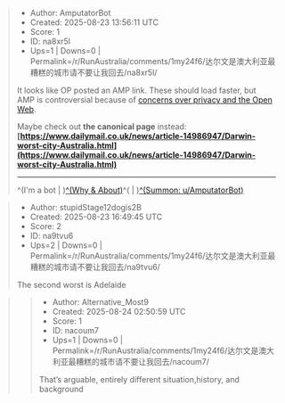 > - Author: AmputatorBot
> - Created: 2025-08-23 13:56:11 UTC
> - Score: 1
> - ID: na8xr5l
> - Ups=1 | Downs=0 | Permalink=/r/RunAustralia/comments/1my24f6/达尔文是澳大利亚最糟糕的城市请不要让我回去/na8xr5l/
>
> It looks like OP posted an AMP link. These should load faster, but AMP is controversial because of [concerns over privacy and the Open Web](https://www.reddit.com/r/AmputatorBot/comments/ehrq3z/why_did_i_build_amputatorbot).
> 
> Maybe check out **the canonical page** instead: **[https://www.dailymail.co.uk/news/article-14986947/Darwin-worst-city-Australia.html](https://www.dailymail.co.uk/news/article-14986947/Darwin-worst-city-Australia.html)**
> 
> *****
> 
>  ^(I'm a bot | )[^(Why & About)](https://www.reddit.com/r/AmputatorBot/comments/ehrq3z/why_did_i_build_amputatorbot)^( | )[^(Summon: u/AmputatorBot)](https://www.reddit.com/r/AmputatorBot/comments/cchly3/you_can_now_summon_amputatorbot/)

> - Author: stupidStage12dogis2B
> - Created: 2025-08-23 16:49:45 UTC
> - Score: 2
> - ID: na9tvu6
> - Ups=2 | Downs=0 | Permalink=/r/RunAustralia/comments/1my24f6/达尔文是澳大利亚最糟糕的城市请不要让我回去/na9tvu6/
>
> The second worst is Adelaide

>> - Author: Alternative_Most9
>> - Created: 2025-08-24 02:50:59 UTC
>> - Score: 1
>> - ID: nacoum7
>> - Ups=1 | Downs=0 | Permalink=/r/RunAustralia/comments/1my24f6/达尔文是澳大利亚最糟糕的城市请不要让我回去/nacoum7/
>>
>> That’s arguable, entirely different situation,history, and background
